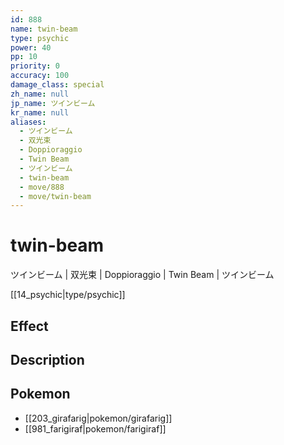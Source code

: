 ```yaml
---
id: 888
name: twin-beam
type: psychic
power: 40
pp: 10
priority: 0
accuracy: 100
damage_class: special
zh_name: null
jp_name: ツインビーム
kr_name: null
aliases:
  - ツインビーム
  - 双光束
  - Doppioraggio
  - Twin Beam
  - ツインビーム
  - twin-beam
  - move/888
  - move/twin-beam
---
```

# twin-beam
    
ツインビーム | 双光束 | Doppioraggio | Twin Beam | ツインビーム

[[14_psychic|type/psychic]]

## Effect



## Description



## Pokemon

- [[203_girafarig|pokemon/girafarig]]
- [[981_farigiraf|pokemon/farigiraf]]

